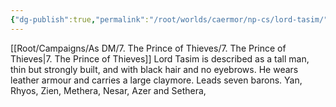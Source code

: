 ```yaml
---
{"dg-publish":true,"permalink":"/root/worlds/caermor/np-cs/lord-tasim/","tags":["Chaia"]}
---
```


[[Root/Campaigns/As DM/7. The Prince of Thieves/7. The Prince of Thieves\|7. The Prince of Thieves]]
Lord Tasim is described as a tall man, thin but strongly built, and with black hair and no eyebrows. He wears leather armour and carries a large claymore. Leads seven barons.
Yan, Rhyos, Zien, Methera, Nesar, Azer and Sethera,